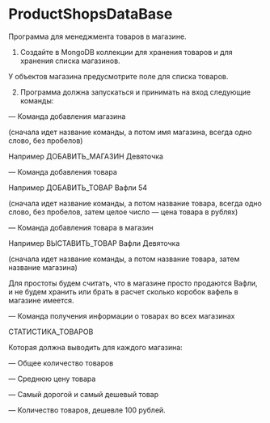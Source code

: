 # ProductShopsDataBase
Программа для менеджмента товаров в магазине.

1. Создайте в MongoDB коллекции для хранения товаров и для хранения списка магазинов.

У объектов магазина предусмотрите поле для списка товаров.

2. Программа должна запускаться и принимать на вход следующие команды:

— Команда добавления магазина

(сначала идет название команды, а потом имя магазина, всегда одно слово, без пробелов)

Например ДОБАВИТЬ_МАГАЗИН Девяточка

— Команда добавления товара 

Например ДОБАВИТЬ_ТОВАР Вафли 54

(сначала идет название команды, а потом название товара, всегда одно слово, без пробелов, затем целое число — цена товара в рублях)

— Команда добавления товара в магазин

Например ВЫСТАВИТЬ_ТОВАР Вафли Девяточка

(сначала идет название команды, а потом название товара, затем название магазина)

Для простоты будем считать, что в магазине просто продаются Вафли, и не будем хранить или брать в расчет сколько коробок вафель в магазине имеется.

— Команда получения информации о товарах во всех магазинах

СТАТИСТИКА_ТОВАРОВ

Которая должна выводить для каждого магазина:

— Общее количество товаров

— Среднюю цену товара

— Самый дорогой и самый дешевый товар

— Количество товаров, дешевле 100 рублей.
